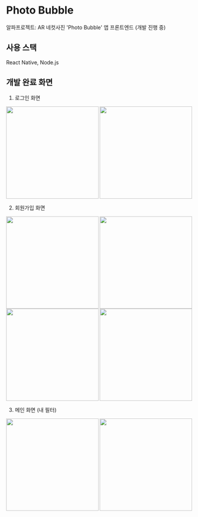 # Photo Bubble
알파프로젝트: AR 네컷사진 'Photo Bubble' 앱 프론트엔드 (개발 진행 중)

## 사용 스택
React Native, Node.js

## 개발 완료 화면
1. 로그인 화면
<img src="https://user-images.githubusercontent.com/66251759/168466438-952dcb92-4850-4625-8853-1bd11ba250af.png" width="250" align="left">
<img src="https://user-images.githubusercontent.com/66251759/168466469-8ad98e65-8626-42cb-924f-77e14e8b3a0f.png" width="250">

2. 회원가입 화면
<img src="https://user-images.githubusercontent.com/66251759/168478843-6da76f51-acff-4b8d-931a-b9ece2adf515.png" width="250" align="left">
<img src="https://user-images.githubusercontent.com/66251759/168672413-38589f52-d32a-40a2-b3ce-221972945b26.png" width="250">
<img src="https://user-images.githubusercontent.com/66251759/168885627-43579c20-c52f-4548-860b-672bd7cdb7fa.png" width="250" align="left">
<img src="https://user-images.githubusercontent.com/66251759/169665390-276c52a8-adc5-43dc-9e9b-90ff7f1822ed.png" width="250">

3. 메인 화면 (내 필터)
<img src="https://user-images.githubusercontent.com/66251759/172012339-a369a307-7881-4fc7-9877-85a3f8f2fb3f.png" width="250" align="left">
<img src="https://user-images.githubusercontent.com/66251759/171612051-bd8e16ed-7598-4496-9b61-f9e16130650e.png" width="250">
